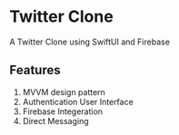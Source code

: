 # Twitter Clone
A Twitter Clone using SwiftUI and Firebase
## Features
1. MVVM design pattern
2. Authentication User Interface
3. Firebase Integeration
4. Direct Messaging
